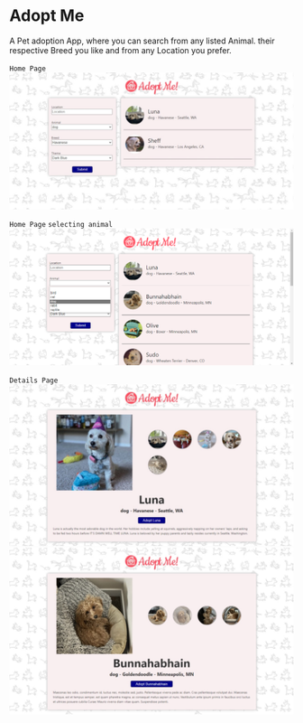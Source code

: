 # Adopt Me

A Pet adoption App, where you can search from any listed Animal. their respective Breed you like and from any Location you prefer.

`Home Page` </br>
<img src="imgs/homepage.jpeg"> </br>

`Home Page`  `selecting animal` </br>
<img src="imgs/selecting.PNG"> </br>

`Details Page` </br>
<img src="imgs/detailsPage.jpeg">
<img src="imgs/detailsPage2.jpeg">
